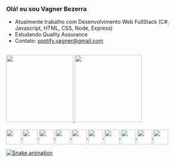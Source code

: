 ### Olá! eu sou Vagner Bezerra

 - Atualmente trabalho com Desenvolvimento Web FullStack (C#, Javascript, HTML, CSS, Node, Express)
 - Estudando Quality Assurance
 - Contato: spotify.vagner@gmail.com
##
<div style="align:center">
    <a href="https://github.com/vagnerb79">
    <img height="180em" src="https://github-readme-stats.vercel.app/api?username=vagnerb79&show_icons=true&theme=dracula&include_all_commits=true&show_owner=true">   
    <img height="180em" src="https://github-readme-stats.vercel.app/api/top-langs/?username=vagnerb79&show_icons=true&theme=dracula">    
</div>   

<div style="display: inline_block"><br>
<img align="center" src="https://cdn.jsdelivr.net/gh/devicons/devicon/icons/vscode/vscode-original-wordmark.svg" width="40" height="40"/>
<img align="center" src="https://cdn.jsdelivr.net/gh/devicons/devicon/icons/visualstudio/visualstudio-plain.svg" width="40" height="40"/>
<img align="center" src="https://cdn.jsdelivr.net/gh/devicons/devicon/icons/csharp/csharp-original.svg" width="40" height="40"/>
<img align="center" src="https://cdn.jsdelivr.net/gh/devicons/devicon/icons/javascript/javascript-original.svg" width="40" height="40"/>
<img align="center" src="https://cdn.jsdelivr.net/gh/devicons/devicon/icons/css3/css3-original-wordmark.svg" width="40" height="40"/>
<img align="center" src="https://cdn.jsdelivr.net/gh/devicons/devicon/icons/html5/html5-original-wordmark.svg" width="40" height="40"/>
<img align="center" src="https://cdn.jsdelivr.net/gh/devicons/devicon/icons/bootstrap/bootstrap-original-wordmark.svg" width="40" height="40"/>
<img align="center" src="https://cdn.jsdelivr.net/gh/devicons/devicon/icons/nodejs/nodejs-original-wordmark.svg" width="40" height="40"/>
<img align="center" src="https://cdn.jsdelivr.net/gh/devicons/devicon/icons/mysql/mysql-original-wordmark.svg" width="40" height="40"/>
<img align="center" src="https://cdn.jsdelivr.net/gh/devicons/devicon/icons/jest/jest-plain.svg" width="40" height="40"/>
</div>

![Snake animation](https://github.com/vagnerb79/vagnerb79/blob/output/github-contribution-grid-snake.svg)
